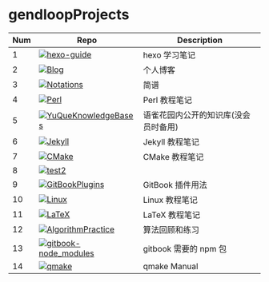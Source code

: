 # gendloopProjects

| **Num** | **Repo** | **Description** |
| ---- | ---- | ---- |
| 1 | [![hexo-guide](https://img.shields.io/github/v/release/gendloop/hexo-guide?display_name=release&style=plastic&logo=github&label=hexo-guide&labelColor=%23bf2b1f&color=blue)](https://github.com/gendloop/hexo-guide)| hexo 学习笔记 |
| 2 | [![Blog](https://img.shields.io/github/v/release/gendloop/Blog?display_name=release&style=plastic&logo=github&label=Blog&labelColor=%23bf2b1f&color=blue)](https://github.com/gendloop/Blog)| 个人博客 |
| 3 | [![Notations](https://img.shields.io/github/v/release/gendloop/Notations?display_name=release&style=plastic&logo=github&label=Notations&labelColor=%23bf2b1f&color=blue)](https://github.com/gendloop/Notations)| 简谱 |
| 4 | [![Perl](https://img.shields.io/github/v/release/gendloop/Perl?display_name=release&style=plastic&logo=github&label=Perl&labelColor=%23bf2b1f&color=blue)](https://github.com/gendloop/Perl)| Perl 教程笔记 |
| 5 | [![YuQueKnowledgeBases](https://img.shields.io/github/v/release/gendloop/YuQueKnowledgeBases?display_name=release&style=plastic&logo=github&label=YuQueKnowledgeBases&labelColor=%23bf2b1f&color=blue)](https://github.com/gendloop/YuQueKnowledgeBases)| 语雀花园内公开的知识库(没会员时备用) |
| 6 | [![Jekyll](https://img.shields.io/github/v/release/gendloop/Jekyll?display_name=release&style=plastic&logo=github&label=Jekyll&labelColor=%23bf2b1f&color=blue)](https://github.com/gendloop/Jekyll)| Jekyll 教程笔记 |
| 7 | [![CMake](https://img.shields.io/github/v/release/gendloop/CMake?display_name=release&style=plastic&logo=github&label=CMake&labelColor=%23bf2b1f&color=blue)](https://github.com/gendloop/CMake)| CMake 教程笔记 |
| 8 | [![test2](https://img.shields.io/github/v/release/gendloop/test2?display_name=release&style=plastic&logo=github&label=test2&labelColor=%23bf2b1f&color=blue)](https://github.com/gendloop/test2)|  |
| 9 | [![GitBookPlugins](https://img.shields.io/github/v/release/gendloop/GitBookPlugins?display_name=release&style=plastic&logo=github&label=GitBookPlugins&labelColor=%23bf2b1f&color=blue)](https://github.com/gendloop/GitBookPlugins)| GitBook 插件用法 |
| 10 | [![Linux](https://img.shields.io/github/v/release/gendloop/Linux?display_name=release&style=plastic&logo=github&label=Linux&labelColor=%23bf2b1f&color=blue)](https://github.com/gendloop/Linux)| Linux 教程笔记 |
| 11 | [![LaTeX](https://img.shields.io/github/v/release/gendloop/LaTeX?display_name=release&style=plastic&logo=github&label=LaTeX&labelColor=%23bf2b1f&color=blue)](https://github.com/gendloop/LaTeX)| LaTeX 教程笔记 |
| 12 | [![AlgorithmPractice](https://img.shields.io/github/v/release/gendloop/AlgorithmPractice?display_name=release&style=plastic&logo=github&label=AlgorithmPractice&labelColor=%23bf2b1f&color=blue)](https://github.com/gendloop/AlgorithmPractice)| 算法回顾和练习 |
| 13 | [![gitbook-node_modules](https://img.shields.io/github/v/release/gendloop/gitbook-node_modules?display_name=release&style=plastic&logo=github&label=gitbook-node_modules&labelColor=%23bf2b1f&color=blue)](https://github.com/gendloop/gitbook-node_modules)| gitbook 需要的 npm 包 |
| 14 | [![qmake](https://img.shields.io/github/v/release/gendloop/qmake?display_name=release&style=plastic&logo=github&label=qmake&labelColor=%23bf2b1f&color=blue)](https://github.com/gendloop/qmake)| qmake Manual |
